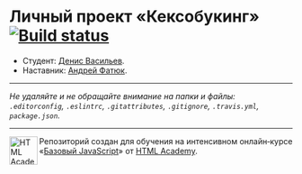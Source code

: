 # Личный проект «Кексобукинг» [![Build status][travis-image]][travis-url]

* Студент: [Денис Васильев](https://up.htmlacademy.ru/javascript/10/user/17030).
* Наставник: [Андрей Фатюк](https://htmlacademy.ru/profile/id109897).

---

_Не удаляйте и не обращайте внимание на папки и файлы:_<br>
_`.editorconfig`, `.eslintrc`, `.gitattributes`, `.gitignore`, `.travis.yml`, `package.json`._

---

<a href="https://htmlacademy.ru/intensive/javascript"><img align="left" width="50" height="50" title="HTML Academy" src="https://up.htmlacademy.ru/static/img/intensive/javascript/logo-for-github.svg"></a>

Репозиторий создан для обучения на интенсивном онлайн‑курсе «[Базовый JavaScript](https://htmlacademy.ru/intensive/javascript)» от [HTML Academy](https://htmlacademy.ru).

[travis-image]: https://travis-ci.org/htmlacademy-javascript/17030-keksobooking.svg?branch=master
[travis-url]: https://travis-ci.org/htmlacademy-javascript/17030-keksobooking
